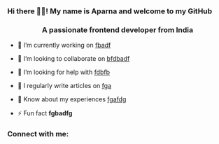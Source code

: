 ### Hi there 👋🏾! My name is Aparna and welcome to my GitHub

<!--
**apvarna/apvarna** is a ✨ _special_ ✨ repository because its `README.md` (this file) appears on your GitHub profile.

Here are some ideas to get you started:

- 🔭 I’m currently working on ...
- 🌱 I’m currently learning ...
- 👯 I’m looking to collaborate on ...
- 🤔 I’m looking for help with ...
- 💬 Ask me about ...
- 📫 How to reach me: ...
- 😄 Pronouns: ...
- ⚡ Fun fact: ...
-->

<h3 align="center">A passionate frontend developer from India</h3>

- 🔭 I’m currently working on [fbadf](bafbf)

- 👯 I’m looking to collaborate on [bfdbadf](fbfd)

- 🤝 I’m looking for help with [fdbfb](fbafdbad)

- 📝 I regularly write articles on [fga](fga)

- 📄 Know about my experiences [fgafdg](fgafdg)

- ⚡ Fun fact **fgbadfg**

<h3 align="left">Connect with me:</h3>
<p align="left">
